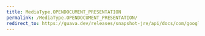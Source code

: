 ```yaml
---
title: MediaType.OPENDOCUMENT_PRESENTATION
permalink: /MediaType.OPENDOCUMENT_PRESENTATION/
redirect_to: https://guava.dev/releases/snapshot-jre/api/docs/com/google/common/net/MediaType.html#OPENDOCUMENT_PRESENTATION
---
```

